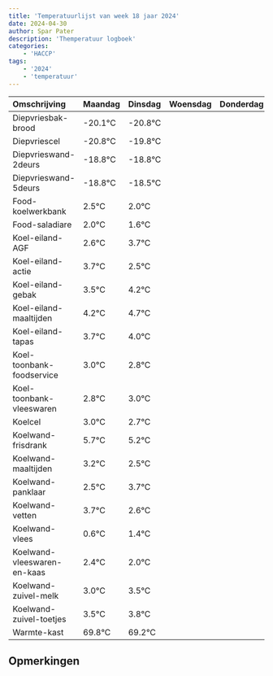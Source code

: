 ```yaml
---
title: 'Temperatuurlijst van week 18 jaar 2024'
date: 2024-04-30
author: Spar Pater
description: 'Themperatuur logboek'
categories:
    - 'HACCP'
tags:
    - '2024'
    - 'temperatuur'
---
```

|Omschrijving|Maandag|Dinsdag|Woensdag|Donderdag|Vrijdag|Zaterdag|Zondag|
|:---|:---|:---|:---|:---|:---|:---|:---|
|Diepvriesbak-brood|-20.1°C|-20.8°C| | | | | |
|Diepvriescel|-20.8°C|-19.8°C| | | | | |
|Diepvrieswand-2deurs|-18.8°C|-18.8°C| | | | | |
|Diepvrieswand-5deurs|-18.8°C|-18.5°C| | | | | |
|Food-koelwerkbank|2.5°C|2.0°C| | | | | |
|Food-saladiare|2.0°C|1.6°C| | | | | |
|Koel-eiland-AGF|2.6°C|3.7°C| | | | | |
|Koel-eiland-actie|3.7°C|2.5°C| | | | | |
|Koel-eiland-gebak|3.5°C|4.2°C| | | | | |
|Koel-eiland-maaltijden|4.2°C|4.7°C| | | | | |
|Koel-eiland-tapas|3.7°C|4.0°C| | | | | |
|Koel-toonbank-foodservice|3.0°C|2.8°C| | | | | |
|Koel-toonbank-vleeswaren|2.8°C|3.0°C| | | | | |
|Koelcel|3.0°C|2.7°C| | | | | |
|Koelwand-frisdrank|5.7°C|5.2°C| | | | | |
|Koelwand-maaltijden|3.2°C|2.5°C| | | | | |
|Koelwand-panklaar|2.5°C|3.7°C| | | | | |
|Koelwand-vetten|3.7°C|2.6°C| | | | | |
|Koelwand-vlees|0.6°C|1.4°C| | | | | |
|Koelwand-vleeswaren-en-kaas|2.4°C|2.0°C| | | | | |
|Koelwand-zuivel-melk|3.0°C|3.5°C| | | | | |
|Koelwand-zuivel-toetjes|3.5°C|3.8°C| | | | | |
|Warmte-kast|69.8°C|69.2°C| | | | | |

## Opmerkingen



